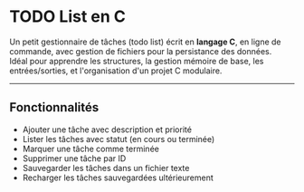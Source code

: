 #  TODO List en C

Un petit gestionnaire de tâches (todo list) écrit en **langage C**, en ligne de commande, avec gestion de fichiers pour la persistance des données.  
Idéal pour apprendre les structures, la gestion mémoire de base, les entrées/sorties, et l'organisation d'un projet C modulaire.

---

##  Fonctionnalités

- Ajouter une tâche avec description et priorité
- Lister les tâches avec statut (en cours ou terminée)
- Marquer une tâche comme terminée
- Supprimer une tâche par ID
- Sauvegarder les tâches dans un fichier texte
- Recharger les tâches sauvegardées ultérieurement
